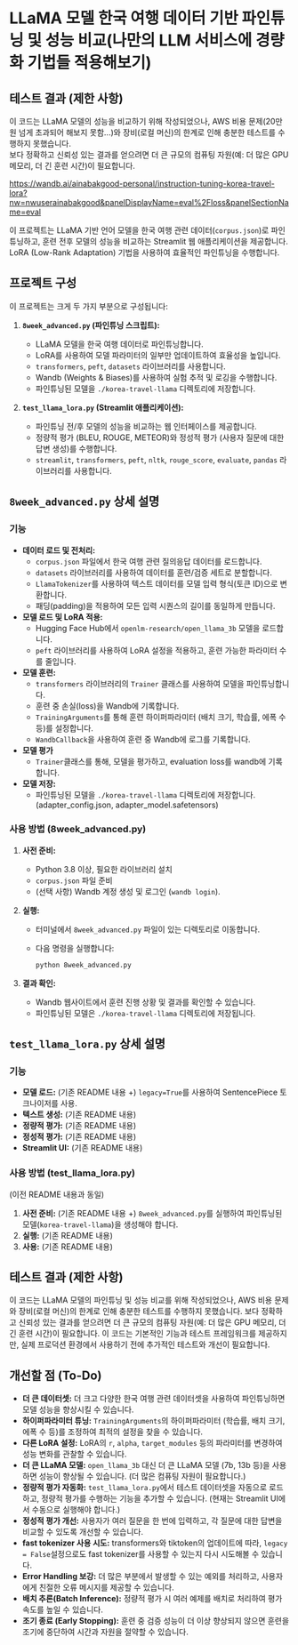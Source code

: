 # LLaMA 모델 한국 여행 데이터 기반 파인튜닝 및 성능 비교(나만의 LLM 서비스에 경량화 기법들 적용해보기)

## 테스트 결과 (제한 사항)

이 코드는 LLaMA 모델의 성능을 비교하기 위해 작성되었으나, AWS 비용 문제(20만원 넘게 초과되어 해보지 못함...)와 장비(로컬 머신)의 한계로 인해 충분한 테스트를 수행하지 못했습니다.  
보다 정확하고 신뢰성 있는 결과를 얻으려면 더 큰 규모의 컴퓨팅 자원(예: 더 많은 GPU 메모리, 더 긴 훈련 시간)이 필요합니다. 

https://wandb.ai/ainabakgood-personal/instruction-tuning-korea-travel-lora?nw=nwuserainabakgood&panelDisplayName=eval%2Floss&panelSectionName=eval

이 프로젝트는 LLaMA 기반 언어 모델을 한국 여행 관련 데이터(`corpus.json`)로 파인튜닝하고, 훈련 전후 모델의 성능을 비교하는 Streamlit 웹 애플리케이션을 제공합니다. LoRA (Low-Rank Adaptation) 기법을 사용하여 효율적인 파인튜닝을 수행합니다.

## 프로젝트 구성

이 프로젝트는 크게 두 가지 부분으로 구성됩니다:

1.  **`8week_advanced.py` (파인튜닝 스크립트):**
    *   LLaMA 모델을 한국 여행 데이터로 파인튜닝합니다.
    *   LoRA를 사용하여 모델 파라미터의 일부만 업데이트하여 효율성을 높입니다.
    *   `transformers`, `peft`, `datasets` 라이브러리를 사용합니다.
    *   Wandb (Weights & Biases)를 사용하여 실험 추적 및 로깅을 수행합니다.
    *   파인튜닝된 모델을 `./korea-travel-llama` 디렉토리에 저장합니다.

2.  **`test_llama_lora.py` (Streamlit 애플리케이션):**
    *   파인튜닝 전/후 모델의 성능을 비교하는 웹 인터페이스를 제공합니다.
    *   정량적 평가 (BLEU, ROUGE, METEOR)와 정성적 평가 (사용자 질문에 대한 답변 생성)를 수행합니다.
    *   `streamlit`, `transformers`, `peft`, `nltk`, `rouge_score`, `evaluate`, `pandas` 라이브러리를 사용합니다.

## `8week_advanced.py` 상세 설명

### 기능

*   **데이터 로드 및 전처리:**
    *   `corpus.json` 파일에서 한국 여행 관련 질의응답 데이터를 로드합니다.
    *   `datasets` 라이브러리를 사용하여 데이터를 훈련/검증 세트로 분할합니다.
    *   `LlamaTokenizer`를 사용하여 텍스트 데이터를 모델 입력 형식(토큰 ID)으로 변환합니다.
    *   패딩(padding)을 적용하여 모든 입력 시퀀스의 길이를 동일하게 만듭니다.
*   **모델 로드 및 LoRA 적용:**
    *   Hugging Face Hub에서 `openlm-research/open_llama_3b` 모델을 로드합니다.
    *   `peft` 라이브러리를 사용하여 LoRA 설정을 적용하고, 훈련 가능한 파라미터 수를 줄입니다.
*   **모델 훈련:**
    *   `transformers` 라이브러리의 `Trainer` 클래스를 사용하여 모델을 파인튜닝합니다.
    *   훈련 중 손실(loss)을 Wandb에 기록합니다.
    *   `TrainingArguments`를 통해 훈련 하이퍼파라미터 (배치 크기, 학습률, 에폭 수 등)를 설정합니다.
    *   `WandbCallback`을 사용하여 훈련 중 Wandb에 로그를 기록합니다.
* **모델 평가**
    * `Trainer`클래스를 통해, 모델을 평가하고, evaluation loss를 wandb에 기록합니다.
*   **모델 저장:**
    *   파인튜닝된 모델을 `./korea-travel-llama` 디렉토리에 저장합니다. (adapter_config.json, adapter_model.safetensors)

### 사용 방법 (8week_advanced.py)

1.  **사전 준비:**
    *   Python 3.8 이상, 필요한 라이브러리 설치 
    *   `corpus.json` 파일 준비
    *   (선택 사항) Wandb 계정 생성 및 로그인 (`wandb login`).

2.  **실행:**
    *   터미널에서 `8week_advanced.py` 파일이 있는 디렉토리로 이동합니다.
    *   다음 명령을 실행합니다:

        ```bash
        python 8week_advanced.py
        ```

3.  **결과 확인:**
    *   Wandb 웹사이트에서 훈련 진행 상황 및 결과를 확인할 수 있습니다.
    *   파인튜닝된 모델은 `./korea-travel-llama` 디렉토리에 저장됩니다.

## `test_llama_lora.py` 상세 설명

### 기능

*   **모델 로드:**  (기존 README 내용 +) `legacy=True`를 사용하여 SentencePiece 토크나이저를 사용.
*   **텍스트 생성:** (기존 README 내용)
*   **정량적 평가:** (기존 README 내용)
*   **정성적 평가:** (기존 README 내용)
*   **Streamlit UI:** (기존 README 내용)

### 사용 방법 (test_llama_lora.py)

(이전 README 내용과 동일)

1.  **사전 준비:** (기존 README 내용 +) `8week_advanced.py`를 실행하여 파인튜닝된 모델(`korea-travel-llama`)을 생성해야 합니다.
2.  **실행:** (기존 README 내용)
3.  **사용:** (기존 README 내용)

## 테스트 결과 (제한 사항)

이 코드는 LLaMA 모델의 파인튜닝 및 성능 비교를 위해 작성되었으나, AWS 비용 문제와 장비(로컬 머신)의 한계로 인해 충분한 테스트를 수행하지 못했습니다.  보다 정확하고 신뢰성 있는 결과를 얻으려면 더 큰 규모의 컴퓨팅 자원(예: 더 많은 GPU 메모리, 더 긴 훈련 시간)이 필요합니다.  이 코드는 기본적인 기능과 테스트 프레임워크를 제공하지만, 실제 프로덕션 환경에서 사용하기 전에 추가적인 테스트와 개선이 필요합니다.

## 개선할 점 (To-Do)

*   **더 큰 데이터셋:** 더 크고 다양한 한국 여행 관련 데이터셋을 사용하여 파인튜닝하면 모델 성능을 향상시킬 수 있습니다.
*   **하이퍼파라미터 튜닝:**  `TrainingArguments`의 하이퍼파라미터 (학습률, 배치 크기, 에폭 수 등)를 조정하여 최적의 설정을 찾을 수 있습니다.
*   **다른 LoRA 설정:** LoRA의 `r`, `alpha`, `target_modules` 등의 파라미터를 변경하여 성능 변화를 관찰할 수 있습니다.
*   **더 큰 LLaMA 모델:** `open_llama_3b` 대신 더 큰 LLaMA 모델 (7b, 13b 등)을 사용하면 성능이 향상될 수 있습니다. (더 많은 컴퓨팅 자원이 필요합니다.)
*   **정량적 평가 자동화:** `test_llama_lora.py`에서 테스트 데이터셋을 자동으로 로드하고, 정량적 평가를 수행하는 기능을 추가할 수 있습니다. (현재는 Streamlit UI에서 수동으로 실행해야 합니다.)
* **정성적 평가 개선:** 사용자가 여러 질문을 한 번에 입력하고, 각 질문에 대한 답변을 비교할 수 있도록 개선할 수 있습니다.
* **fast tokenizer 사용 시도:** transformers와 tiktoken의 업데이트에 따라, `legacy = False`설정으로도 fast tokenizer를 사용할 수 있는지 다시 시도해볼 수 있습니다.
* **Error Handling 보강:** 더 많은 부분에서 발생할 수 있는 예외를 처리하고, 사용자에게 친절한 오류 메시지를 제공할 수 있습니다.
* **배치 추론(Batch Inference):** 정량적 평가 시 여러 예제를 배치로 처리하여 평가 속도를 높일 수 있습니다.
* **조기 종료 (Early Stopping):** 훈련 중 검증 성능이 더 이상 향상되지 않으면 훈련을 조기에 중단하여 시간과 자원을 절약할 수 있습니다.
